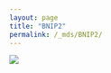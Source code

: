 ```yaml
---
layout: page
title: "BNIP2"
permalink: /_mds/BNIP2/
---
```


![](../../algns0/N57_5HSAA010809_aln_report.png?raw=true)